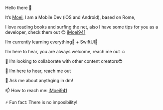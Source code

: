 Hello there 👋  

<!-- [![Anurag's github stats](https://github-readme-stats.vercel.app/api?username=iMoei)](https://github.com/anuraghazra/github-readme-stats) -->


   It’s [Moei](www.moeisadeghi.com), I am a Mobile Dev (iOS and Android), based on Rome, 
   
   I love reading books and surfing the net, also I have some tips for you as a developer, check them out 😊 [iMoei941](https://www.instagram.com/imoei941)

  I’m currently learning everything🤣 + SwiftUI🥰 
  
  I’m here to hear, you are always welcome, reach me out ☺️
 
 
  👯 I’m looking to collaborate with other content creators😎
  
  🤔 I’m here to hear, reach me out
  
  💬 Ask me about anythging in dm!
  
  📫 How to reach me: [iMoei941](https://www.instagram.com/imoei941) 
  
  ⚡ Fun fact: There is no imposibility!

